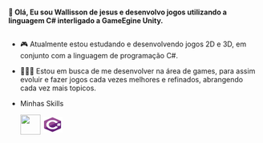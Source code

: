 #### 👾 Olá, Eu sou Wallisson de jesus e desenvolvo jogos utilizando a linguagem C# interligado a GameEgine Unity.

##

- 🎮 Atualmente estou estudando e desenvolvendo jogos 2D e 3D, em conjunto com a linguagem de programação C#.
- 👨🏾‍💻 Estou em busca de me desenvolver na área de games, para assim evoluir e fazer jogos cada vezes melhores e refinados, abrangendo cada vez mais topicos.

- Minhas Skills

  <img align="center" height="40" width="40" src="https://cdn.icon-icons.com/icons2/2248/PNG/128/unity_icon_136074.png">
  <img align="center" height="30" width="40" src="https://raw.githubusercontent.com/devicons/devicon/master/icons/csharp/csharp-original.svg">
